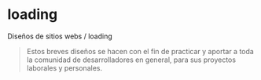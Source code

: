 # loading

Diseños de sitios webs / loading
> Estos breves diseños se hacen con el fin de practicar y aportar a toda la comunidad de desarrolladores en general, para sus proyectos laborales y personales.
